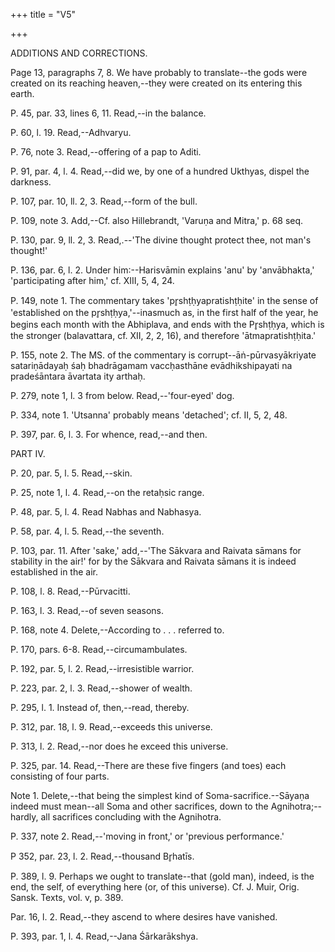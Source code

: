 +++
title = "V5"

+++


 

ADDITIONS AND CORRECTIONS.

Page 13, paragraphs 7, 8. We have probably to translate--the gods were created on its reaching heaven,--they were created on its entering this earth.

P. 45, par. 33, lines 6, 11. Read,--in the balance.

P. 60, l. 19. Read,--Adhvaryu.

P. 76, note 3. Read,--offering of a pap to Aditi.

P. 91, par. 4, l. 4. Read,--did we, by one of a hundred Ukthyas, dispel the darkness.

P. 107, par. 10, ll. 2, 3. Read,--form of the bull.

P. 109, note 3. Add,--Cf. also Hillebrandt, 'Varuṇa and Mitra,' p. 68 seq.

P. 130, par. 9, ll. 2, 3. Read,.--'The divine thought protect thee, not man's thought!'

P. 136, par. 6, l. 2. Under him:--Harisvāmin explains 'anu' by 'anvābhakta,' 'participating after him,' cf. XIII, 5, 4, 24.

P. 149, note 1. The commentary takes 'pr̥shṭḥyapratishṭḥite' in the sense of 'established on the pr̥shṭḥya,'--inasmuch as, in the first half of the year, he begins each month with the Abhiplava, and ends with the Pr̥shṭḥya, which is the stronger (balavattara, cf. XII, 2, 2, 16), and therefore 'ātmapratishṭḥita.'

P. 155, note 2. The MS. of the commentary is corrupt--āṅ-pūrvasyākriyate satariṇādayaḥ śaḥ bhadrāgamam vaccḥasthāne evādhikshipayati na pradeśāntara āvartata ity arthaḥ.

P. 279, note 1, l. 3 from below. Read,--'four-eyed' dog.

P. 334, note 1. 'Utsanna' probably means 'detached'; cf. II, 5, 2, 48.

P. 397, par. 6, l. 3. For whence, read,--and then.

PART IV.

P. 20, par. 5, l. 5. Read,--skin.

P. 25, note 1, l. 4. Read,--on the retaḥsic range.

P. 48, par. 5, l. 4. Read Nabhas and Nabhasya.

P. 58, par. 4, l. 5. Read,--the seventh.

P. 103, par. 11. After 'sake,' add,--'The Sākvara and Raivata sāmans for stability in the air!' for by the Sākvara and Raivata sāmans it is indeed established in the air.

P. 108, l. 8. Read,--Pūrvacitti.

P. 163, l. 3. Read,--of seven seasons.

P. 168, note 4. Delete,--According to . . . referred to.

P. 170, pars. 6-8. Read,--circumambulates.

P. 192, par. 5, l. 2. Read,--irresistible warrior.

P. 223, par. 2, l. 3. Read,--shower of wealth.

P. 295, l. 1. Instead of, then,--read, thereby.

P. 312, par. 18, l. 9. Read,--exceeds this universe.

P. 313, l. 2. Read,--nor does he exceed this universe.

P. 325, par. 14. Read,--There are these five fingers (and toes) each consisting of four parts.

Note 1. Delete,--that being the simplest kind of Soma-sacrifice.--Sāyaṇa indeed must mean--all Soma and other sacrifices, down to the Agnihotra;--hardly, all sacrifices concluding with the Agnihotra.

P. 337, note 2. Read,--'moving in front,' or 'previous performance.'

P 352, par. 23, l. 2. Read,--thousand Br̥hatīs.

P. 389, l. 9. Perhaps we ought to translate--that (gold man), indeed, is the end, the self, of everything here (or, of this universe). Cf. J. Muir, Orig. Sansk. Texts, vol. v, p. 389.

Par. 16, l. 2. Read,--they ascend to where desires have vanished.

P. 393, par. 1, l. 4. Read,--Jana Śārkarākshya.

 

 

 

 

 

